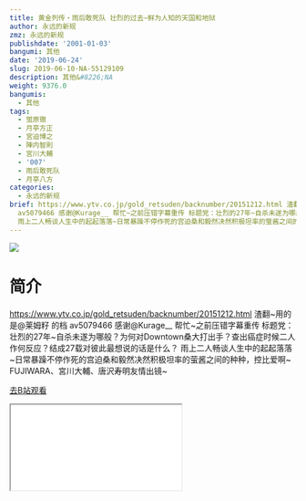 ```yaml
---
title: 黄金列传・雨后敢死队 壮烈的过去~鲜为人知的天国和地狱
author: 永远的新规
zmz: 永远的新规
publishdate: '2001-01-03'
bangumi: 其他
date: '2019-06-24'
slug: 2019-06-10-NA-55129109
description: 其他&#8226;NA
weight: 9376.0
bangumis:
  - 其他
tags:
  - 蛍原徹
  - 月亭方正
  - 宮迫博之
  - 陣内智則
  - 宮川大輔
  - '007'
  - 雨后敢死队
  - 月亭八方
categories:
  - 永远的新规
brief: https://www.ytv.co.jp/gold_retsuden/backnumber/20151212.html 渣翻~用的是@莱姆籽 的档
  av5079466 感谢@Kurage__ 帮忙~之前压错字幕重传 标题党：壮烈的27年~自杀未遂为哪般？为何对Downtown桑大打出手？查出癌症时候二人作何反应？结成27载对彼此最想说的话是什么？
  雨上二人畅谈人生中的起起落落~日常暴躁不停作死的宫迫桑和毅然决然积极坦率的萤酱之间的种种，控比爱啊~ FUJIWARA、宮川大輔、唐沢寿明友情出镜~
---
```

![](https://raw.githubusercontent.com/tcgriffith/owaraisite/master/static/tmpimg/3769b89c149a61007f0e867e73686e8b69259c60.jpg.480.jpg)
# 简介  
https://www.ytv.co.jp/gold_retsuden/backnumber/20151212.html
渣翻~用的是@莱姆籽 的档 av5079466 感谢@Kurage__ 帮忙~之前压错字幕重传
标题党：壮烈的27年~自杀未遂为哪般？为何对Downtown桑大打出手？查出癌症时候二人作何反应？结成27载对彼此最想说的话是什么？
雨上二人畅谈人生中的起起落落~日常暴躁不停作死的宫迫桑和毅然决然积极坦率的萤酱之间的种种，控比爱啊~
FUJIWARA、宮川大輔、唐沢寿明友情出镜~  

[去B站观看](https://www.bilibili.com/video/av55129109/)
<div class ="resp-container"><iframe class="testiframe" src="//player.bilibili.com/player.html?aid=55129109"", scrolling="no", allowfullscreen="true" > </iframe></div> 
